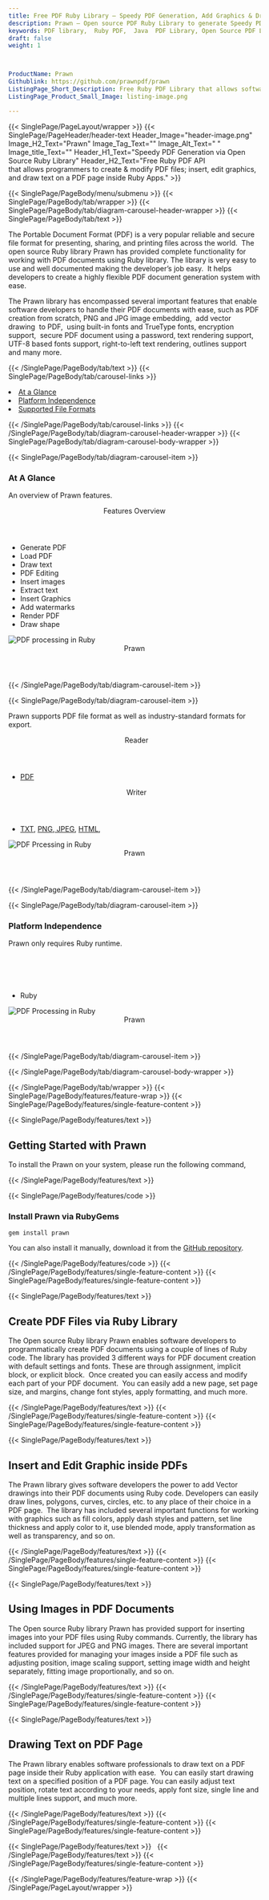```yaml
---
title: Free PDF Ruby Library – Speedy PDF Generation, Add Graphics & Draw Text
description: Prawn – Open source PDF Ruby Library to generate Speedy PDF files. Insert or edit Graphics or images & Draw Text to PDF and secure PDF document via Ruby API.
keywords: PDF library,  Ruby PDF,  Java  PDF Library, Open Source PDF Library, Ruby PDF programming, Ruby PDF APIs, Ruby PDF library, create  PDF Documents, insert images to PDF, add list to PDF files, Extract Text from PDF, Split PDF to many, fill a PDF form, Extract data from PDF forms, Print a PDF file, PDF to PNG conversion, convert PDF to JPEG, Digitally sign PDF files
draft: false
weight: 1



ProductName: Prawn
Githublink: https://github.com/prawnpdf/prawn
ListingPage_Short_Description: Free Ruby PDF Library that allows software programmers to generate & modify PDF files; insert or edit graphics, and draw text on a PDF page inside Ruby Apps..
ListingPage_Product_Small_Image: listing-image.png 

---
```


{{< SinglePage/PageLayout/wrapper >}}
{{< SinglePage/PageHeader/header-text
Header_Image="header-image.png"
Image_H2_Text="Prawn"
Image_Tag_Text=""
Image_Alt_Text=" "
Image_title_Text=""
Header_H1_Text="Speedy PDF Generation via Open Source Ruby Library"
Header_H2_Text="Free Ruby PDF API that allows programmers to create & modify PDF files; insert, edit graphics, and draw text on a PDF page inside Ruby Apps." >}}

{{< SinglePage/PageBody/menu/submenu >}}
{{< SinglePage/PageBody/tab/wrapper >}}
{{< SinglePage/PageBody/tab/diagram-carousel-header-wrapper >}}
{{< SinglePage/PageBody/tab/text >}}



<p>The Portable Document Format (PDF) is a very popular reliable and secure file format for presenting, sharing, and printing files across the world.  The open source Ruby library Prawn has provided complete functionality for working with PDF documents using Ruby library. The library is very easy to use and well documented making the developer’s job easy.  It helps developers to create a highly flexible PDF document generation system with ease. </p>
<p>The Prawn library has encompassed several important features that enable software developers to handle their PDF documents with ease, such as PDF creation from scratch, PNG and JPG image embedding,  add vector drawing  to PDF,  using built-in fonts and TrueType fonts, encryption support,  secure PDF document using a password, text rendering support, UTF-8 based fonts support, right-to-left text rendering, outlines support and many more.</p>

{{< /SinglePage/PageBody/tab/text >}}
{{< SinglePage/PageBody/tab/carousel-links >}}

<li data-target="#diagramcarousel" data-slide-to="0"><a href="#">At a Glance</a></li>
<li data-target="#diagramcarousel" data-slide-to="2"><a href="#">Platform Independence</a></li>
<li data-target="#diagramcarousel" data-slide-to="1"><a class="activetab" href="#">Supported File Formats</a></li>


{{< /SinglePage/PageBody/tab/carousel-links >}}
{{< /SinglePage/PageBody/tab/diagram-carousel-header-wrapper >}}
{{< SinglePage/PageBody/tab/diagram-carousel-body-wrapper >}}

{{< SinglePage/PageBody/tab/diagram-carousel-item >}}
<h3>At A Glance</h3>
<p>An overview of Prawn features.</p>
<div class="diagram1 d1-poi">
<div class="d1-row">
<div class="d1-col d1-right"><header>Features Overview</header>
<ul>
<li>Generate PDF</li>
<li>Load PDF</li>
<li>Draw text</li>
<li>PDF Editing</li>
<li>Insert images</li>
<li>Extract text</li>
<li>Insert Graphics</li>
<li>Add watermarks</li>
<li>Render PDF</li>
<li>Draw shape</li>
</ul>
</div>
</div>
<div class="d1-logo"><img class="bg-lite" src='listing-image.png' alt="PDF processing in Ruby"><header>Prawn</header><footer><small></small></footer></div>
<!--/logo--></div>
<!--/diagram1-->
{{< /SinglePage/PageBody/tab/diagram-carousel-item >}}

{{< SinglePage/PageBody/tab/diagram-carousel-item >}}
<p>Prawn supports PDF file format as well as industry-standard formats for export.</p>
<div class="diagram1 d2  d1-poi">
<div class="d1-row">
<div class="d1-col d1-left"><header><i class="fa fa-arrows-v "> </i> Reader</header>
<ul>
<li><a href="https://wiki.fileformat.com/view/pdf/">PDF</a></li>
</ul>
</div>
<!--/left-->
<div class="d1-col d1-right"><header><i class="fa  fa-long-arrow-down"> </i> Writer</header>
<ul>
<li><a href="https://wiki.fileformat.com/word-processing/txt/">TXT</a>, <a href="https://wiki.fileformat.com/image/png/">PNG</a>,<a href="https://wiki.fileformat.com/image/jpeg/"> JPEG</a>, <a href="https://wiki.fileformat.com/web/html/">HTML</a>, </li>
</ul>
</div>
<!--/right--></div>
<!--/row-->
<div class="d1-logo"><img class="bg-lite" src='listing-image.png' alt="PDF Prcessing in Ruby"><header>Prawn</header><footer><small></small></footer></div>
<!--/logo--></div>
<!--/diagram2-->
{{< /SinglePage/PageBody/tab/diagram-carousel-item >}}

{{< SinglePage/PageBody/tab/diagram-carousel-item >}}
<h3>Platform Independence</h3>
<p>Prawn only requires Ruby runtime.</p>
<div class="diagram1 d1-poi">
<div class="d1-row">
<div class="d1-col d1-right"><header><i class="fa fa-cubes"> </i></header>
<ul>
<li>Ruby</li>
</ul>
</div>
<!--/left--> <!--/right--></div>
<!--/row-->
<div class="d1-logo"><img class="bg-lite" src='listing-image.png' alt="PDF Processing in Ruby"><header>Prawn</header><footer><small></small></footer></div>
<!--/logo--></div>
<!--/diagram2 -->
{{< /SinglePage/PageBody/tab/diagram-carousel-item >}}

{{< /SinglePage/PageBody/tab/diagram-carousel-body-wrapper >}}

{{< /SinglePage/PageBody/tab/wrapper >}}
{{< SinglePage/PageBody/features/feature-wrap >}}
{{< SinglePage/PageBody/features/single-feature-content >}}

{{< SinglePage/PageBody/features/text >}}
<h2 class="h2title">Getting Started with Prawn</h2>
<p>To install the Prawn on your system, please run the following command, </p>
{{< /SinglePage/PageBody/features/text >}}

{{< SinglePage/PageBody/features/code >}}
<h3>Install Prawn via RubyGems</h3>
<pre><code class="html">gem install prawn <br></code></pre>

<p>You can also install it manually, download it from the <a href="https://github.com/prawnpdf/prawn/archive/master.zip">GitHub repository</a>.</p>

{{< /SinglePage/PageBody/features/code >}}
{{< /SinglePage/PageBody/features/single-feature-content >}}
{{< SinglePage/PageBody/features/single-feature-content >}}

{{< SinglePage/PageBody/features/text >}}
<h2 class="h2title">Create PDF Files via Ruby Library</h2>
<p>The Open source Ruby library Prawn enables software developers to programmatically create PDF documents using a couple of lines of Ruby code. The library has provided 3 different ways for PDF document creation with default settings and fonts. These are through assignment, implicit block, or explicit block.  Once created you can easily access and modify each part of your PDF document.  You can easily add a new page, set page size, and margins, change font styles, apply formatting, and much more.</p>

{{< /SinglePage/PageBody/features/text >}}
{{< /SinglePage/PageBody/features/single-feature-content >}}
{{< SinglePage/PageBody/features/single-feature-content >}}

{{< SinglePage/PageBody/features/text >}}
<h2 class="h2title">Insert and Edit Graphic inside PDFs</h2>
<p>The Prawn library gives software developers the power to add Vector drawings into their PDF documents using Ruby code. Developers can easily draw lines, polygons, curves, circles, etc. to any place of their choice in a PDF page.  The library has included several important functions for working with graphics such as fill colors, apply dash styles and pattern, set line thickness and apply color to it, use blended mode, apply transformation as well as transparency, and so on.</p>

{{< /SinglePage/PageBody/features/text >}}
{{< /SinglePage/PageBody/features/single-feature-content >}}
{{< SinglePage/PageBody/features/single-feature-content >}}

{{< SinglePage/PageBody/features/text >}}
<h2 class="h2title">Using Images in PDF Documents</h2>
<p>The Open source Ruby library Prawn has provided support for inserting images into your PDF files using Ruby commands. Currently, the library has included support for JPEG and PNG images. There are several important features provided for managing your images inside a PDF file such as adjusting position, image scaling support, setting image width and height separately, fitting image proportionally, and so on.</p>

{{< /SinglePage/PageBody/features/text >}}
{{< /SinglePage/PageBody/features/single-feature-content >}}
{{< SinglePage/PageBody/features/single-feature-content >}}

{{< SinglePage/PageBody/features/text >}}
<h2 class="h2title">Drawing Text on PDF Page</h2>
<p>The Prawn library enables software professionals to draw text on a PDF page inside their Ruby application with ease.  You can easily start drawing text on a specified position of a PDF page. You can easily adjust text position, rotate text according to your needs, apply font size, single line and multiple lines support, and much more.</p>

{{< /SinglePage/PageBody/features/text >}}
{{< /SinglePage/PageBody/features/single-feature-content >}}
{{< SinglePage/PageBody/features/single-feature-content >}}

{{< SinglePage/PageBody/features/text >}}
 
{{< /SinglePage/PageBody/features/text >}}
{{< /SinglePage/PageBody/features/single-feature-content >}}

{{< /SinglePage/PageBody/features/feature-wrap >}}
{{< /SinglePage/PageLayout/wrapper >}}